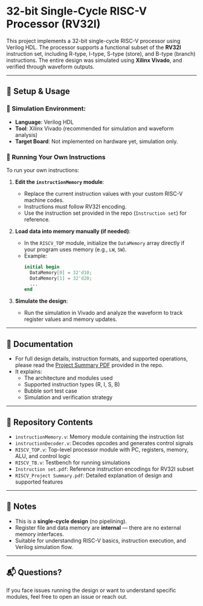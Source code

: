 # 32-bit Single-Cycle RISC-V Processor (RV32I)

This project implements a 32-bit single-cycle RISC-V processor using Verilog HDL. The processor supports a functional subset of the **RV32I** instruction set, including R-type, I-type, S-type (store), and B-type (branch) instructions. The entire design was simulated using **Xilinx Vivado**, and verified through waveform outputs.

---

## 🔧 Setup & Usage

### 🔹 Simulation Environment:
- **Language**: Verilog HDL
- **Tool**: Xilinx Vivado (recommended for simulation and waveform analysis)
- **Target Board**: Not implemented on hardware yet, simulation only.

### 🔹 Running Your Own Instructions

To run your own instructions:
1. **Edit the `instructionMemory` module**:
   - Replace the current instruction values with your custom RISC-V machine codes.
   - Instructions must follow RV32I encoding.
   - Use the instruction set provided in the repo (`Instruction set`) for reference.

2. **Load data into memory manually (if needed)**:
   - In the `RISCV_TOP` module, initialize the `DataMemory` array directly if your program uses memory (e.g., `LW`, `SW`).
   - Example:
     ```verilog
     initial begin
       DataMemory[0] = 32'd10;
       DataMemory[1] = 32'd20;
       ...
     end
     ```

3. **Simulate the design**:
   - Run the simulation in Vivado and analyze the waveform to track register values and memory updates.

---

## 📄 Documentation

- For full design details, instruction formats, and supported operations, please read the [Project Summary PDF](./RISCV_Project%20Summary.pdf) provided in the repo.
- It explains:
  - The architecture and modules used
  - Supported instruction types (R, I, S, B)
  - Bubble sort test case
  - Simulation and verification strategy

---

## 📁 Repository Contents

- `instructionMemory.v`: Memory module containing the instruction list
- `instructionDecoder.v`: Decodes opcodes and generates control signals
- `RISCV_TOP.v`: Top-level processor module with PC, registers, memory, ALU, and control logic
- `RISCV_TB.v`: Testbench for running simulations
- `Instruction set.pdf`: Reference instruction encodings for RV32I subset
- `RISCV_Project Summary.pdf`: Detailed explanation of design and supported features

---

## 📌 Notes

- This is a **single-cycle design** (no pipelining).
- Register file and data memory are **internal** — there are no external memory interfaces.
- Suitable for understanding RISC-V basics, instruction execution, and Verilog simulation flow.

---

## 📬 Questions?

If you face issues running the design or want to understand specific modules, feel free to open an issue or reach out.

